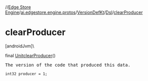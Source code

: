 //[Edge Store Engine](../../../../index.md)/[ai.edgestore.engine.protos](../../index.md)/[VersionDefKt](../index.md)/[Dsl](index.md)/[clearProducer](clear-producer.md)

# clearProducer

[androidJvm]\

final [Unit](https://kotlinlang.org/api/latest/jvm/stdlib/kotlin/-unit/index.html)[clearProducer](clear-producer.md)()

<pre>
The version of the code that produced this data.
</pre>

<code>int32 producer = 1;</code>
